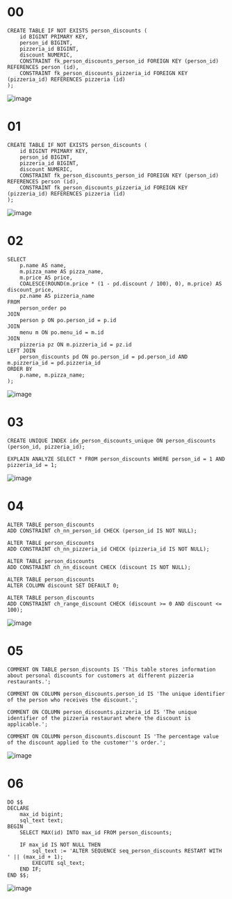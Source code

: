 # 00
```
CREATE TABLE IF NOT EXISTS person_discounts (
    id BIGINT PRIMARY KEY,
    person_id BIGINT,
    pizzeria_id BIGINT,
    discount NUMERIC,
    CONSTRAINT fk_person_discounts_person_id FOREIGN KEY (person_id) REFERENCES person (id),
    CONSTRAINT fk_person_discounts_pizzeria_id FOREIGN KEY (pizzeria_id) REFERENCES pizzeria (id)
);
```

![image](https://github.com/Vzoreal123/sql/assets/113076179/9e491a76-74f1-404e-bf6d-2311ac20b864)


# 01
```
CREATE TABLE IF NOT EXISTS person_discounts (
    id BIGINT PRIMARY KEY,
    person_id BIGINT,
    pizzeria_id BIGINT,
    discount NUMERIC,
    CONSTRAINT fk_person_discounts_person_id FOREIGN KEY (person_id) REFERENCES person (id),
    CONSTRAINT fk_person_discounts_pizzeria_id FOREIGN KEY (pizzeria_id) REFERENCES pizzeria (id)
);
```

![image](https://github.com/Vzoreal123/sql/assets/113076179/9e491a76-74f1-404e-bf6d-2311ac20b864)



# 02
```
SELECT 
    p.name AS name,
    m.pizza_name AS pizza_name,
    m.price AS price,
    COALESCE(ROUND(m.price * (1 - pd.discount / 100), 0), m.price) AS discount_price,
    pz.name AS pizzeria_name
FROM 
    person_order po
JOIN 
    person p ON po.person_id = p.id
JOIN 
    menu m ON po.menu_id = m.id
JOIN 
    pizzeria pz ON m.pizzeria_id = pz.id
LEFT JOIN 
    person_discounts pd ON po.person_id = pd.person_id AND m.pizzeria_id = pd.pizzeria_id
ORDER BY 
    p.name, m.pizza_name;
);
```

![image](https://github.com/Vzoreal123/sql/assets/113076179/4e416c90-efa5-42db-90ff-1cd491af3888)



# 03
```
CREATE UNIQUE INDEX idx_person_discounts_unique ON person_discounts (person_id, pizzeria_id);

EXPLAIN ANALYZE SELECT * FROM person_discounts WHERE person_id = 1 AND pizzeria_id = 1;
```

![image](https://github.com/Vzoreal123/sql/assets/113076179/823c0596-a00f-40ea-93ff-d9cc017c3602)


# 04
```
ALTER TABLE person_discounts
ADD CONSTRAINT ch_nn_person_id CHECK (person_id IS NOT NULL);

ALTER TABLE person_discounts
ADD CONSTRAINT ch_nn_pizzeria_id CHECK (pizzeria_id IS NOT NULL);

ALTER TABLE person_discounts
ADD CONSTRAINT ch_nn_discount CHECK (discount IS NOT NULL);

ALTER TABLE person_discounts
ALTER COLUMN discount SET DEFAULT 0;

ALTER TABLE person_discounts
ADD CONSTRAINT ch_range_discount CHECK (discount >= 0 AND discount <= 100);
```

![image](https://github.com/Vzoreal123/sql/assets/113076179/0d778015-5316-45ec-b3fd-4c976c072ebb)




# 05
```
COMMENT ON TABLE person_discounts IS 'This table stores information about personal discounts for customers at different pizzeria restaurants.';

COMMENT ON COLUMN person_discounts.person_id IS 'The unique identifier of the person who receives the discount.';

COMMENT ON COLUMN person_discounts.pizzeria_id IS 'The unique identifier of the pizzeria restaurant where the discount is applicable.';

COMMENT ON COLUMN person_discounts.discount IS 'The percentage value of the discount applied to the customer''s order.';
```

![image](https://github.com/Vzoreal123/sql/assets/113076179/fdeb5ad4-a209-4808-9c86-baa96b777c8a)


# 06
```
DO $$
DECLARE
    max_id bigint;
    sql_text text;
BEGIN
    SELECT MAX(id) INTO max_id FROM person_discounts;
    
    IF max_id IS NOT NULL THEN
        sql_text := 'ALTER SEQUENCE seq_person_discounts RESTART WITH ' || (max_id + 1);
        EXECUTE sql_text;
    END IF;
END $$;
```

![image](https://github.com/Vzoreal123/sql/assets/113076179/cce7046c-ba06-4919-b798-646d6bed455f)
